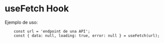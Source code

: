 # useFetch Hook

Ejemplo de uso:

```
    const url = 'endpoint de una API';
    const { data: null, loading: true, error: null } = useFetch(url);
```